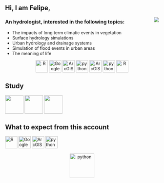 ## Hi, I am Felipe,

<img align="right" src="https://komarev.com/ghpvc/?username=felipef93" />

### An hydrologist, interested in the following topics:
- The impacts of long term climatic events in vegetation
- Surface hydrology simulations
- Urban hydrology and drainage systems
- Simulation of flood events in urban areas
- The meaning of life

<p align="center">
  <img src="https://icon-icons.com/icon/sun-weather/149828" alt="R" width="40" height="40"/>
  <img src="https://icon-icons.com/icon/sunny-rain-weather/149824" alt="Google Earth Engine" width="40" height="40"/>
  <img src="https://icon-icons.com/icon/storm-weather/149833" alt="ArcGIS" width="40" height="40"/>
  <img src="https://icon-icons.com/icon/windy-weather/149832" alt="python" width="40" height="40"/>
  <img src="https://icon-icons.com/icon/snowy-weather/149829" alt="ArcGIS" width="40" height="40"/>
  <img src="https://icon-icons.com/icon/cloudy-weather/149830" alt="python" width="40" height="40"/>

<img src="https://cdn.icon-icons.com/icons2/2107/PNG/512/file_type_r_icon_130212.png" alt="R" width="40" height="40"/>

## Study
<p align="left">
  <img src="https://lh3.googleusercontent.com/proxy/qVl3TXFe91FUocD_VK1rZQBID2mAt1MnY9_FE3gO6n0Rq_UWSBep3O_BRQNiUltA6TAEsfTjcTGh7AVWaUMy" width="60" height="60"/ />
  <img src="https://upload.wikimedia.org/wikipedia/en/thumb/0/03/Uppsala_University_logo.svg/1200px-Uppsala_University_logo.svg.png" width="60" height="60"/ />
  <img src=https://riverridge.co.uk/app/uploads/2017/04/logo-queens-university-belfast.jpg width="60" height="60"/ />

## What to expect from this account
<p align="left">
  <img src="https://cdn.icon-icons.com/icons2/2107/PNG/512/file_type_r_icon_130212.png" alt="R" width="40" height="40"/>
  <img src="https://cdn.icon-icons.com/icons2/1508/PNG/512/googleearth-engine_104576.png" alt="Google Earth Engine" width="40" height="40"/>
  <img src="https://www.arcgis.com/sharing/rest/content/items/71bec4d35f4743b597634fb379e9b26e/data" alt="ArcGIS" width="40" height="40"/>
  <img src="https://devicons.github.io/devicon/devicon.git/icons/python/python-original.svg" alt="python" width="40" height="40"/>
  

<p align="center">
   <img src="https://icon-icons.com/icon/building-construction/99093" alt="python" width="80" height="80"/>
